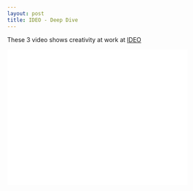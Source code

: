 ```yaml
---
layout: post
title: IDEO - Deep Dive
---
```


These 3 video shows creativity at work at [IDEO](http://www.ideo.com/)

<iframe width="420" height="315" src="//www.youtube.com/embed/2Dtrkrz0yoU" frameborder="0" allowfullscreen></iframe>

